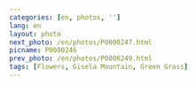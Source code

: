 ```yaml
---
categories: [en, photos, '']
lang: en
layout: photo
next_photo: /en/photos/P0000247.html
picname: P0000246
prev_photo: /en/photos/P0000249.html
tags: [Flowers, Gisela Mountain, Green Grass]
---
```


